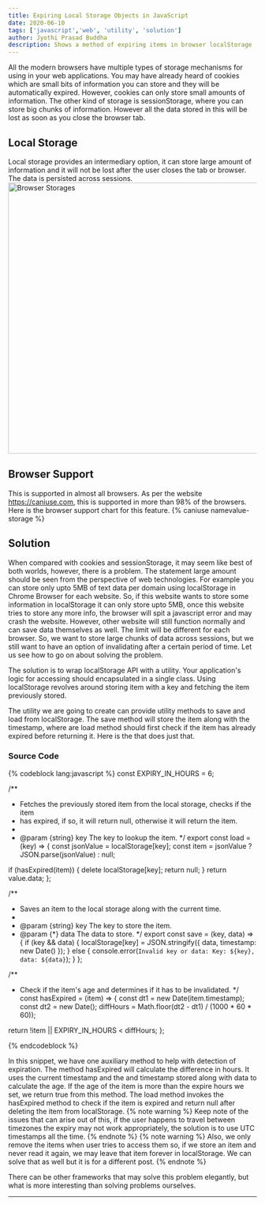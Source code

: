 ```yaml
---
title: Expiring Local Storage Objects in JavaScript
date: 2020-06-10
tags: ['javascript','web', 'utility', 'solution']
author: Jyothi Prasad Buddha
description: Shows a method of expiring items in browser localStorage
---
```

All the modern browsers have multiple types of storage mechanisms for using in your web applications. You may have already heard of cookies which are small bits of information you can store and they will be automatically expired. However, cookies can only store small amounts of information. The other kind of storage is sessionStorage, where you can store big chunks of information. However all the data stored in this will be lost as soon as you close the browser tab.

## Local Storage
Local storage provides an intermediary option, it can store large amount of information and it will not be lost after the user closes the tab or browser. The data is persisted across sessions.
<a data-flickr-embed="true" href="https://www.flickr.com/photos/140760885@N04/49959194511/in/dateposted/" title="Browser Storages"><img src="https://live.staticflickr.com/65535/49959194511_65bced3703_z.jpg" width="640" height="549" alt="Browser Storages"></a><script async src="//embedr.flickr.com/assets/client-code.js" charset="utf-8"></script>

## Browser Support
This is supported in almost all browsers. As per the website https://caniuse.com, this is supported in more than 98% of the browsers. Here is the browser support chart for this feature.
{% caniuse namevalue-storage %}

<!-- more -->
## Solution
When compared with cookies and sessionStorage, it may seem like best of both worlds, however, there is a problem. The statement large amount should be seen from the perspective of web technologies. For example you can store only upto 5MB of text data per domain using localStorage in Chrome Browser for each website. So, if this website wants to store some information in localStorage it can only store upto 5MB, once this website tries to store any more info, the browser will spit a javascript error and may crash the website. However, other website will still function normally and can save data themselves as well.  The limit will be different for each browser. So, we want to store large chunks of data across sessions, but we still want to have an option of invalidating after a certain period of time. Let us see how to go on about solving the problem.

The solution is to wrap localStorage API with a utility. Your application's logic for accessing should encapsulated in a single class. Using localStorage revolves around storing item with a key and fetching the item previously stored.

The utility we are going to create can provide utility methods to save and load from localStorage. The save method will store the item along with the timestamp, where are load method should first check if the item has already expired before returning it. Here is the that does just that.

### Source Code
{% codeblock lang:javascript %}
const EXPIRY_IN_HOURS = 6;

/**
 * Fetches the previously stored item from the local storage, checks if the item
 * has expired, if so, it will return null, otherwise it will return the item.
 *
 * @param {string} key The key to lookup the item.
 */
export const load = (key) => {
  const jsonValue = localStorage[key];
  const item = jsonValue ? JSON.parse(jsonValue) : null;

  if (hasExpired(item)) {
    delete localStorage[key];
    return null;
  }
  return value.data;
};

/**
 * Saves an item to the local storage along with the current time.
 *
 * @param {string} key The key to store the item.
 * @param {*} data The data to store.
 */
export const save = (key, data) => {
  if (key && data) {
    localStorage[key] = JSON.stringify({ data, timestamp: new Date() });
  } else {
    console.error(`Invalid key or data: Key: ${key}, data: ${data}`);
  }
};

/**
 * Check if the item's age and determines if it has to be invalidated.
 */
const hasExpired = (item) => {
  const dt1 = new Date(item.timestamp);
  const dt2 = new Date();
  diffHours = Math.floor(dt2 - dt1) / (1000 * 60 * 60));

  return !item || EXPIRY_IN_HOURS < diffHours;
};

{% endcodeblock %}

In this snippet, we have one auxiliary method to help with detection of expiration. The method hasExpired will calculate the difference in hours. It uses the current timestamp and the and timestamp stored along with data to calculate the age. If the age of the item is more than the expire hours we set, we return true from this method. The load method invokes the hasExpired method to check if the item is expired and return null after deleting the item from localStorage.
{% note warning %}
Keep note of the issues that can arise out of this, if the user happens to travel between timezones the expiry may not work appropriately, the solution is to use UTC timestamps all the time.
{% endnote %} 
{% note warning %}
Also, we only remove the items when user tries to access them so, if we store an item and never read it again, we may leave that item forever in localStorage. We can solve that as well but it is for a different post.
{% endnote %}


There can be other frameworks that may solve this problem elegantly, but what is more interesting than solving problems ourselves.

---
